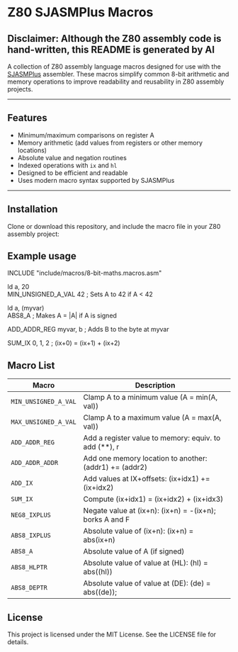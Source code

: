 # Z80 SJASMPlus Macros

## Disclaimer: Although the Z80 assembly code is hand-written, this README is generated by AI

A collection of Z80 assembly language macros designed for use with the [SJASMPlus](https://github.com/z00m128/sjasmplus) assembler.
These macros simplify common 8-bit arithmetic and memory operations to improve readability and reusability in Z80 assembly projects.

---

## Features

- Minimum/maximum comparisons on register A
- Memory arithmetic (add values from registers or other memory locations)
- Absolute value and negation routines
- Indexed operations with `ix` and `hl`
- Designed to be efficient and readable
- Uses modern macro syntax supported by SJASMPlus

---

## Installation

Clone or download this repository, and include the macro file in your Z80 assembly project:

## Example usage

  INCLUDE "include/macros/8-bit-maths.macros.asm"

  ld a, 20<br>
  MIN_UNSIGNED_A_VAL 42    ; Sets A to 42 if A < 42

  ld a, (myvar)<br>
  ABS8_A                   ; Makes A = |A| if A is signed

  ADD_ADDR_REG myvar, b    ; Adds B to the byte at myvar

  SUM_IX 0, 1, 2           ; (ix+0) = (ix+1) + (ix+2)

## Macro List

| Macro                 | Description                                                 |
|-----------------------|-------------------------------------------------------------|
| `MIN_UNSIGNED_A_VAL`  | Clamp A to a minimum value (A = min(A, val))                |
| `MAX_UNSIGNED_A_VAL`  | Clamp A to a maximum value (A = max(A, val))                |
| `ADD_ADDR_REG`        | Add a register value to memory: equiv. to add (**), r       |
| `ADD_ADDR_ADDR`       | Add one memory location to another: (addr1) += (addr2)      |
| `ADD_IX`              | Add values at IX+offsets: (ix+idx1) += (ix+idx2)            |
| `SUM_IX`              | Compute (ix+idx1) = (ix+idx2) + (ix+idx3)                   |
| `NEG8_IXPLUS`         | Negate value at (ix+n): (ix+n) = -(ix+n); borks A and F     |
| `ABS8_IXPLUS`         | Absolute value of (ix+n): (ix+n) = abs(ix+n)                |
| `ABS8_A`              | Absolute value of A (if signed)                             |
| `ABS8_HLPTR`          | Absolute value of value at (HL): (hl) = abs((hl))           |
| `ABS8_DEPTR`          | Absolute value of value at (DE): (de) = abs((de));          |

## License
This project is licensed under the MIT License.
See the LICENSE file for details.
